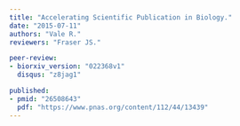 ```yaml
---
title: "Accelerating Scientific Publication in Biology."
date: "2015-07-11"
authors: "Vale R."
reviewers: "Fraser JS."

peer-review:
- biorxiv_version: "022368v1"
  disqus: "z8jag1"

published:
- pmid: "26508643"
  pdf: "https://www.pnas.org/content/112/44/13439"
---
```

